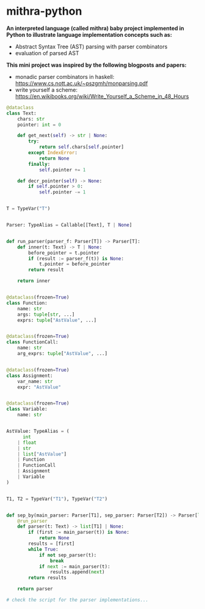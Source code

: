 # mithra-python

**An interpreted language (called mithra) baby project implemented in Python to illustrate language implementation concepts such as:**
- Abstract Syntax Tree (AST) parsing with parser combinators
- evaluation of parsed AST

**This mini project was inspired by the following blogposts and papers:**
- monadic parser combinators in haskell: https://www.cs.nott.ac.uk/~pszgmh/monparsing.pdf
- write yourself a scheme: https://en.wikibooks.org/wiki/Write_Yourself_a_Scheme_in_48_Hours

```python
@dataclass
class Text:
    chars: str
    pointer: int = 0

    def get_next(self) -> str | None:
        try:
            return self.chars[self.pointer]
        except IndexError:
            return None
        finally:
            self.pointer += 1

    def decr_pointer(self) -> None:
        if self.pointer > 0:
            self.pointer -= 1


T = TypeVar("T")


Parser: TypeAlias = Callable[[Text], T | None]


def run_parser(parser_f: Parser[T]) -> Parser[T]:
    def inner(t: Text) -> T | None:
        before_pointer = t.pointer
        if (result := parser_f(t)) is None:
            t.pointer = before_pointer
        return result

    return inner


@dataclass(frozen=True)
class Function:
    name: str
    args: tuple[str, ...]
    exprs: tuple["AstValue", ...]


@dataclass(frozen=True)
class FunctionCall:
    name: str
    arg_exprs: tuple["AstValue", ...]


@dataclass(frozen=True)
class Assignment:
    var_name: str
    expr: "AstValue"


@dataclass(frozen=True)
class Variable:
    name: str


AstValue: TypeAlias = (
      int
    | float
    | str
    | list["AstValue"]
    | Function
    | FunctionCall
    | Assignment
    | Variable
)


T1, T2 = TypeVar("T1"), TypeVar("T2")


def sep_by(main_parser: Parser[T1], sep_parser: Parser[T2]) -> Parser[list[T1]]:
    @run_parser
    def parser(t: Text) -> list[T1] | None:
        if (first := main_parser(t)) is None:
            return None
        results = [first]
        while True:
            if not sep_parser(t):
                break
            if next := main_parser(t):
                results.append(next)
        return results

    return parser

# check the script for the parser implementations...
```
